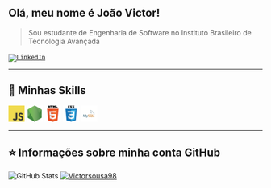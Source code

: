 
## Olá, meu nome é <strong>João Victor!</strong>

> Sou estudante de Engenharia de Software no Instituto Brasileiro de Tecnologia Avançada


<code><a href="https://www.linkedin.com/in/victorsousa98"><img src="https://edent.github.io/SuperTinyIcons/images/svg/linkedin.svg" width="100" title="LinkedIn" /></a></code>

----

## 🚀 Minhas Skills

<code><img height="32" src="https://raw.githubusercontent.com/github/explore/80688e429a7d4ef2fca1e82350fe8e3517d3494d/topics/javascript/javascript.png" alt="Javascript"/></code>
<code><img height="32" src="https://raw.githubusercontent.com/github/explore/80688e429a7d4ef2fca1e82350fe8e3517d3494d/topics/nodejs/nodejs.png" alt="Nodejs"/></code>
<code><img height="32" src="https://raw.githubusercontent.com/github/explore/80688e429a7d4ef2fca1e82350fe8e3517d3494d/topics/html/html.png" alt="HTML5"/></code>
<code><img height="32" src="https://raw.githubusercontent.com/github/explore/80688e429a7d4ef2fca1e82350fe8e3517d3494d/topics/css/css.png" alt="CSS"/></code>
<code><img height="32" src="https://raw.githubusercontent.com/github/explore/80688e429a7d4ef2fca1e82350fe8e3517d3494d/topics/mysql/mysql.png" alt="MySQL"/></code>

---

## ⭐ Informações sobre minha conta GitHub
![GitHub Stats](https://github-readme-stats.vercel.app/api?username=Victorsousa98&show_icons=true) [![Victorsousa98](https://github-readme-stats.vercel.app/api/top-langs/?username=Victorsousa98&hide=html&layout=compact&theme=default)](https://github.com/Victorsousa98/)
